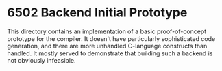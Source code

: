 6502 Backend Initial Prototype
==============================

This directory contains an implementation of a basic proof-of-concept prototype
for the compiler.  It doesn't have particularly sophisticated code generation,
and there are more unhandled C-language constructs than handled. It mostly
served to demonstrate that building such a backend is not obviously infeasible.
